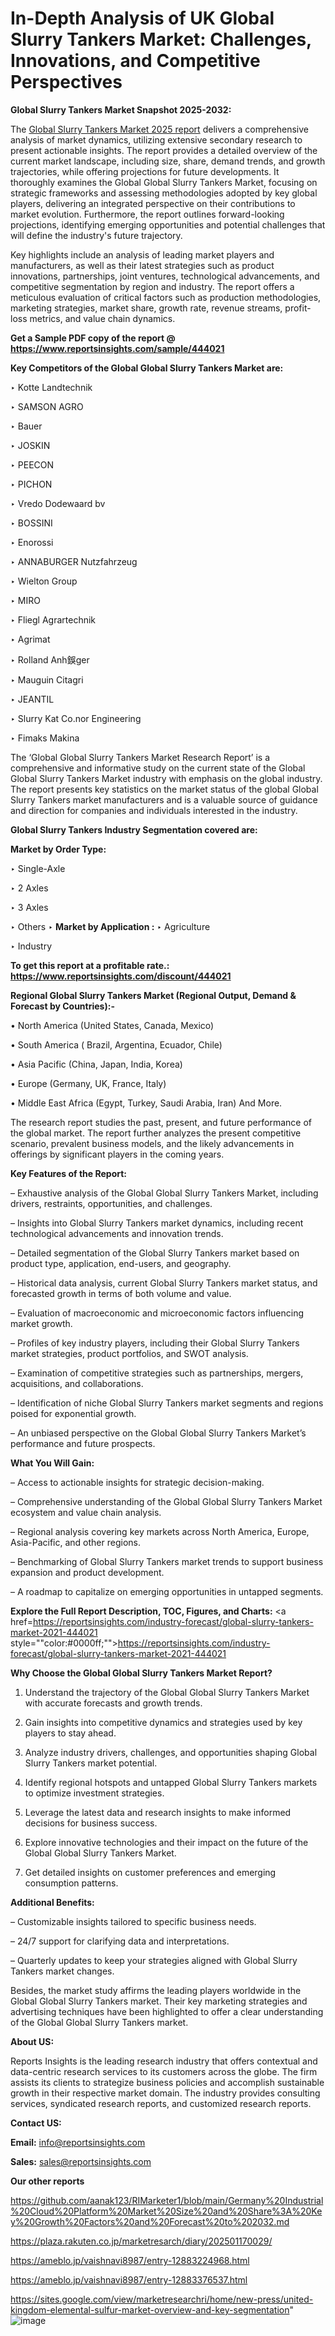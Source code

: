 # In-Depth Analysis of UK Global Slurry Tankers Market: Challenges, Innovations, and Competitive Perspectives

<strong>Global Slurry Tankers Market Snapshot 2025-2032:</strong>

The <a href=https://www.reportsinsights.com/sample/444021>Global Slurry Tankers Market 2025 report</a> delivers a comprehensive analysis of market dynamics, utilizing extensive secondary research to present actionable insights. The report provides a detailed overview of the current market landscape, including size, share, demand trends, and growth trajectories, while offering projections for future developments. It thoroughly examines the Global Global Slurry Tankers Market, focusing on strategic frameworks and assessing methodologies adopted by key global players, delivering an integrated perspective on their contributions to market evolution. Furthermore, the report outlines forward-looking projections, identifying emerging opportunities and potential challenges that will define the industry's future trajectory.

Key highlights include an analysis of leading market players and manufacturers, as well as their latest strategies such as product innovations, partnerships, joint ventures, technological advancements, and competitive segmentation by region and industry. The report offers a meticulous evaluation of critical factors such as production methodologies, marketing strategies, market share, growth rate, revenue streams, profit-loss metrics, and value chain dynamics.

<strong>Get a Sample PDF copy of the report @ <a href=https://www.reportsinsights.com/sample/444021 style=color:#0000ff;>https://www.reportsinsights.com/sample/444021</a></strong>

<strong>Key Competitors of the Global Global Slurry Tankers Market are:</strong>

‣ Kotte Landtechnik

‣ SAMSON AGRO

‣ Bauer

‣ JOSKIN

‣ PEECON

‣ PICHON

‣ Vredo Dodewaard bv

‣ BOSSINI

‣ Enorossi

‣ ANNABURGER Nutzfahrzeug

‣ Wielton Group

‣ MIRO

‣ Fliegl Agrartechnik

‣ Agrimat

‣ Rolland Anh鋘ger

‣ Mauguin Citagri

‣ JEANTIL

‣ Slurry Kat
 Co.nor Engineering

‣ Fimaks Makina

The ‘Global Global Slurry Tankers Market Research Report’ is a comprehensive and informative study on the current state of the Global Global Slurry Tankers Market industry with emphasis on the global industry. The report presents key statistics on the market status of the global Global Slurry Tankers market manufacturers and is a valuable source of guidance and direction for companies and individuals interested in the industry.

<strong>Global Slurry Tankers Industry Segmentation covered are:</strong>

<strong>Market by Order Type: </strong>

‣ Single-Axle

‣ 2 Axles

‣ 3 Axles

‣ Others
‣ 
<strong>Market by Application :</strong>
‣ Agriculture

‣ Industry

<strong>To get this report at a profitable rate.: <a href=https://www.reportsinsights.com/discount/444021 style=color:#0000ff;>https://www.reportsinsights.com/discount/444021</a></strong>

<strong>Regional Global Slurry Tankers Market (Regional Output, Demand &amp; Forecast by Countries):-</strong>

• North America (United States, Canada, Mexico)

• South America ( Brazil, Argentina, Ecuador, Chile)

• Asia Pacific (China, Japan, India, Korea)

• Europe (Germany, UK, France, Italy)

• Middle East Africa (Egypt, Turkey, Saudi Arabia, Iran) And More.

The research report studies the past, present, and future performance of the global market. The report further analyzes the present competitive scenario, prevalent business models, and the likely advancements in offerings by significant players in the coming years.

<strong>Key Features of the Report:</strong>

– Exhaustive analysis of the Global Global Slurry Tankers Market, including drivers, restraints, opportunities, and challenges.

– Insights into Global Slurry Tankers market dynamics, including recent technological advancements and innovation trends.

– Detailed segmentation of the Global Slurry Tankers market based on product type, application, end-users, and geography.

– Historical data analysis, current Global Slurry Tankers market status, and forecasted growth in terms of both volume and value.

– Evaluation of macroeconomic and microeconomic factors influencing market growth.

– Profiles of key industry players, including their Global Slurry Tankers market strategies, product portfolios, and SWOT analysis.

– Examination of competitive strategies such as partnerships, mergers, acquisitions, and collaborations.

– Identification of niche Global Slurry Tankers market segments and regions poised for exponential growth.

– An unbiased perspective on the Global Global Slurry Tankers Market’s performance and future prospects.

<strong>What You Will Gain:</strong>

– Access to actionable insights for strategic decision-making.

– Comprehensive understanding of the Global Global Slurry Tankers Market ecosystem and value chain analysis.

– Regional analysis covering key markets across North America, Europe, Asia-Pacific, and other regions.

– Benchmarking of Global Slurry Tankers market trends to support business expansion and product development.

– A roadmap to capitalize on emerging opportunities in untapped segments.

<strong>Explore the Full Report Description, TOC, Figures, and Charts:</strong>
<a href=https://reportsinsights.com/industry-forecast/global-slurry-tankers-market-2021-444021 style=""color:#0000ff;"">https://reportsinsights.com/industry-forecast/global-slurry-tankers-market-2021-444021</a>

<strong>Why Choose the Global Global Slurry Tankers Market Report?</strong>

1. Understand the trajectory of the Global Global Slurry Tankers Market with accurate forecasts and growth trends.

2. Gain insights into competitive dynamics and strategies used by key players to stay ahead.

3. Analyze industry drivers, challenges, and opportunities shaping Global Slurry Tankers market potential.

4. Identify regional hotspots and untapped Global Slurry Tankers markets to optimize investment strategies.

5. Leverage the latest data and research insights to make informed decisions for business success.

6. Explore innovative technologies and their impact on the future of the Global Global Slurry Tankers Market.

7. Get detailed insights on customer preferences and emerging consumption patterns.

<strong>Additional Benefits:</strong>

– Customizable insights tailored to specific business needs.

– 24/7 support for clarifying data and interpretations.

– Quarterly updates to keep your strategies aligned with Global Slurry Tankers market changes.

Besides, the market study affirms the leading players worldwide in the Global Global Slurry Tankers market. Their key marketing strategies and advertising techniques have been highlighted to offer a clear understanding of the Global Global Slurry Tankers market.

<strong><strong>About US</strong>:</strong>

Reports Insights is the leading research industry that offers contextual and data-centric research services to its customers across the globe. The firm assists its clients to strategize business policies and accomplish sustainable growth in their respective market domain. The industry provides consulting services, syndicated research reports, and customized research reports.

<strong>Contact US:</strong>

<p class=><b>Email:</b> <a href=mailto:info@reportsinsights.com>info@reportsinsights.com</a></p>
<p class=><b>Sales:</b> <a href=mailto:sales@reportsinsights.com>sales@reportsinsights.com</a></p>

<strong>Our other reports</strong>

<a href=https://github.com/aanak123/RIMarketer1/blob/main/Germany%20Industrial%20Cloud%20Platform%20Market%20Size%20and%20Share%3A%20Key%20Growth%20Factors%20and%20Forecast%20to%202032.md>https://github.com/aanak123/RIMarketer1/blob/main/Germany%20Industrial%20Cloud%20Platform%20Market%20Size%20and%20Share%3A%20Key%20Growth%20Factors%20and%20Forecast%20to%202032.md</a>

<a href=https://plaza.rakuten.co.jp/marketresarch/diary/202501170029/>https://plaza.rakuten.co.jp/marketresarch/diary/202501170029/</a>

<a href=https://ameblo.jp/vaishnavi8987/entry-12883224968.html>https://ameblo.jp/vaishnavi8987/entry-12883224968.html</a>

<a href=https://ameblo.jp/vaishnavi8987/entry-12883376537.html>https://ameblo.jp/vaishnavi8987/entry-12883376537.html</a>

<a href=https://sites.google.com/view/marketresearchri/home/new-press/united-kingdom-elemental-sulfur-market-overview-and-key-segmentation>https://sites.google.com/view/marketresearchri/home/new-press/united-kingdom-elemental-sulfur-market-overview-and-key-segmentation</a>"
![image](https://github.com/user-attachments/assets/712463ad-3b38-4c21-802c-e1ae2aa30883)
